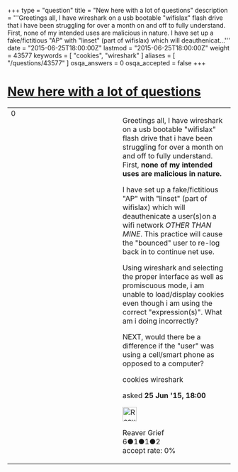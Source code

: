 +++
type = "question"
title = "New here with a lot of questions"
description = '''Greetings all, I have wireshark on a usb bootable &quot;wifislax&quot; flash drive that i have been struggling for over a month on and off to fully understand. First, none of my intended uses are malicious in nature. I have set up a fake/fictitious &quot;AP&quot; with &quot;linset&quot; (part of wifislax) which will deauthenicat...'''
date = "2015-06-25T18:00:00Z"
lastmod = "2015-06-25T18:00:00Z"
weight = 43577
keywords = [ "cookies", "wireshark" ]
aliases = [ "/questions/43577" ]
osqa_answers = 0
osqa_accepted = false
+++

<div class="headNormal">

# [New here with a lot of questions](/questions/43577/new-here-with-a-lot-of-questions)

</div>

<div id="main-body">

<div id="askform">

<table id="question-table" style="width:100%;"><colgroup><col style="width: 50%" /><col style="width: 50%" /></colgroup><tbody><tr class="odd"><td style="width: 30px; vertical-align: top"><div class="vote-buttons"><div id="post-43577-score" class="post-score" title="current number of votes">0</div><div id="favorite-count" class="favorite-count"></div></div></td><td><div id="item-right"><div class="question-body"><p>Greetings all, I have wireshark on a usb bootable "wifislax" flash drive that i have been struggling for over a month on and off to fully understand. First, <strong>none of my intended uses are malicious in nature.</strong></p><p>I have set up a fake/fictitious "AP" with "linset" (part of wifislax) which will deauthenicate a user(s)on a wifi network <em>OTHER THAN MINE</em>. This practice will cause the "bounced" user to re-log back in to continue net use.</p><p>Using wireshark and selecting the proper interface as well as promiscuous mode, i am unable to load/display cookies even though i am using the correct "expression(s)". What am i doing incorrectly?</p><p>NEXT, would there be a difference if the "user" was using a cell/smart phone as opposed to a computer?</p></div><div id="question-tags" class="tags-container tags">cookies wireshark</div><div id="question-controls" class="post-controls"></div><div class="post-update-info-container"><div class="post-update-info post-update-info-user"><p>asked <strong>25 Jun '15, 18:00</strong></p><img src="https://secure.gravatar.com/avatar/cd5e59e2f060ea0e27f386765cc8f3cc?s=32&amp;d=identicon&amp;r=g" class="gravatar" width="32" height="32" alt="Reaver%20Grief&#39;s gravatar image" /><p>Reaver Grief<br />
<span class="score" title="6 reputation points">6</span><span title="1 badges"><span class="badge1">●</span><span class="badgecount">1</span></span><span title="1 badges"><span class="silver">●</span><span class="badgecount">1</span></span><span title="2 badges"><span class="bronze">●</span><span class="badgecount">2</span></span><br />
<span class="accept_rate" title="Rate of the user&#39;s accepted answers">accept rate:</span> <span title="Reaver Grief has no accepted answers">0%</span></p></div></div><div id="comments-container-43577" class="comments-container"></div><div id="comment-tools-43577" class="comment-tools"></div><div class="clear"></div><div id="comment-43577-form-container" class="comment-form-container"></div><div class="clear"></div></div></td></tr></tbody></table>

</div>

</div>


